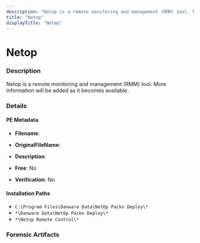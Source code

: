 ```yaml
---
description: "Netop is a remote monitoring and management (RMM) tool. More information will be added as it becomes available."
title: "Netop"
displayTitle: "Netop"
---
```




# Netop


### Description

Netop is a remote monitoring and management (RMM) tool. More information will be added as it becomes available.




### Details


#### PE Metadata
- **Filename**: 
- **OriginalFileName**: 
- **Description**: 


- **Free**: No

- **Verification**: No




#### Installation Paths
- `C:\Program Files\Danware Data\NetOp Packn Deploy\*`
- `*\Danware Data\NetOp Packn Deploy\*`
- `*\Netop Remote Control\*`

### Forensic Artifacts









